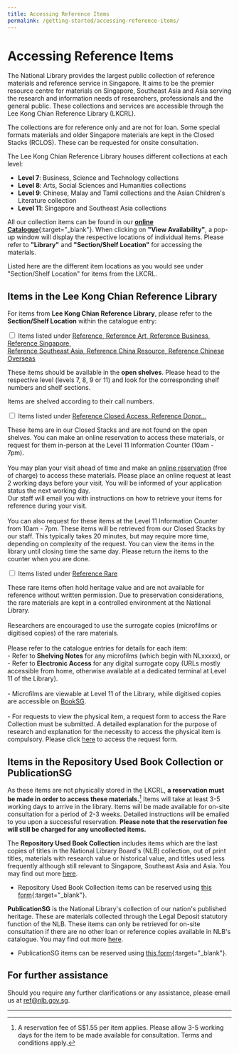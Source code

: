```yaml
---
title: Accessing Reference Items
permalink: /getting-started/accessing-reference-items/
---
```

# **Accessing Reference Items**

The National Library provides the largest public collection of reference materials and reference service in Singapore. It aims to be the premier resource centre for materials on Singapore, Southeast Asia and Asia serving the research and information needs of researchers, professionals and the general public. These collections and services are accessible through the Lee Kong Chian Reference Library (LKCRL).

The collections are for reference only and are not for loan. Some special formats materials and older Singapore materials are kept in the Closed Stacks (RCLOS). These can be requested for onsite consultation.

The Lee Kong Chian Reference Library houses different collections at each level:

- **Level 7**: Business, Science and Technology collections
- **Level 8**: Arts, Social Sciences and Humanities collections
- **Level 9**: Chinese, Malay and Tamil collections and the Asian Children's Literature collection
- **Level 11**: Singapore and Southeast Asia collections

All our collection items can be found in our [**online Catalogue**](https://catalogue.nlb.gov.sg){:target="_blank"}. When clicking on **"View Availability"**, a pop-up window will display the respective locations of individual items. Please refer to **"Library"** and **"Section/Shelf Location"** for accessing the materials.

Listed here are the different item locations as you would see under "Section/Shelf Location" for items from the LKCRL.

## Items in the Lee Kong Chian Reference Library

For items from **Lee Kong Chian Reference Library**, please refer to the **Section/Shelf Location** within the catalogue entry:

<div class="new-accordion"><!--accordion--> 
    <input type="checkbox" id="acc1">
       <label for="acc1">Items listed under <u>Reference, Reference Art, Reference Business, Reference Singapore,<br>Reference Southeast Asia, Reference China Resource, Reference Chinese Overseas</u></label>
       <div class="new-accordion-content">
        <p>These items should be available in the <b>open shelves</b>. Please head to the respective level (levels 7, 8, 9 or 11) and look for the corresponding shelf numbers and shelf sections.</p>
        <p>Items are shelved according to their call numbers.</p>
       </div>
    <input type="checkbox" id="acc2">
       <label for="acc2">Items listed under <u>Reference Closed Access, Reference Donor...</u></label>
       <div class="new-accordion-content">
        <p>These items are in our Closed Stacks and are not found on the open shelves. You can make an online reservation to access these materials, or request for them in-person at the Level 11 Information Counter (10am - 7pm).<br><br>You may plan your visit ahead of time and make an <a href="https://go.gov.sg/nlb-reserverclos-refnlbwebsite">online reservation</a> (free of charge) to access these materials. Please place an online request at least 2 working days before your visit. You will be informed of your application status the next working day.<br>Our staff will email you with instructions on how to retrieve your items for reference during your visit.<br><br>You can also request for these items at the Level 11 Information Counter from 10am - 7pm. These items will be retrieved from our Closed Stacks by our staff. This typically takes 20 minutes, but may require more time, depending on complexity of the request. You can view the items in the library until closing time the same day. Please return the items to the counter when you are done.</p>
       </div>
    <input type="checkbox" id="acc3">
       <label for="acc3">Items listed under <u>Reference Rare</u></label>
       <div class="new-accordion-content">
        <p>These rare items often hold heritage value and are not available for reference without written permission. Due to preservation considerations, the rare materials are kept in a controlled environment at the National Library.<br><br>
        Researchers are encouraged to use the surrogate copies (microfilms or digitised copies) of the rare materials.<br><br>
        Please refer to the catalogue entries for details for each item:<br>
        - Refer to <b>Shelving Notes</b> for any microfilms (which begin with NLxxxxx), or<br>
        - Refer to <b>Electronic Access</b> for any digital surrogate copy (URLs mostly accessible from home, otherwise available at a dedicated terminal at Level 11 of the Library).<br><br>
        - Microfilms are viewable at Level 11 of the Library, while digitised copies are accessible on <a href="https://eresources.nlb.gov.sg/printheritage">BookSG</a>.<br><br>
        - For requests to view the physical item, a request form to access the Rare Collection must be submitted. A detailed explanation for the purpose of research and explanation for the necessity to access the physical item is compulsory. Please click <a href="https://form.gov.sg/611c69af928b860012c23309">here</a> to access the request form.</p>
       </div>
</div><!--close accordion-->

## Items in the Repository Used Book Collection or PublicationSG

As these items are not physically stored in the LKCRL, **a reservation must be made in order to access these materials.**[^1] Items will take at least 3-5 working days to arrive in the library. Items will be made available for on-site consultation for a period of 2-3 weeks. Detailed instructions will be emailed to you upon a successful reservation. **Please note that the reservation fee will still be charged for any uncollected items.**

The **Repository Used Book Collection** includes items which are the last copies of titles in the National Library Board's (NLB) collection, out of print titles, materials with research value or historical value, and titles used less frequently although still relevant to Singapore, Southeast Asia and Asia. You may find out more [here](https://www.nlb.gov.sg/main/services/reference-and-research-services/repository-used-materials).

- Repository Used Book Collection items can be reserved using [this form](https://go.gov.sg/nlb-rur-form){:target="_blank"}.

**PublicationSG** is the National Library's collection of our nation's published heritage. These are materials collected through the Legal Deposit statutory function of the NLB. These items can only be retrieved for on-site consultation if there are no other loan or reference copies available in NLB's catalogue. You may find out more [here](https://www.nlb.gov.sg/main/services/Reference-and-Research-Services/PublicationSG).

- PublicationSG items can be reserved using [this form](https://go.gov.sg/nlb-pubsg-form){:target="_blank"}.

## For further assistance

Should you require any further clarifications or any assistance, please email us at [ref@nlb.gov.sg](mailto:ref@nlb.gov.sg).

<hr>

[^1]: A reservation fee of S$1.55 per item applies. Please allow 3-5 working days for the item to be made available for consultation. Terms and conditions apply.
